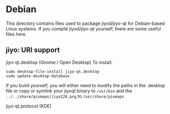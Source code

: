 
Debian
====================
This directory contains files used to package jiyod/jiyo-qt
for Debian-based Linux systems. If you compile jiyod/jiyo-qt yourself, there are some useful files here.

## jiyo: URI support ##


jiyo-qt.desktop  (Gnome / Open Desktop)
To install:

	sudo desktop-file-install jiyo-qt.desktop
	sudo update-desktop-database

If you build yourself, you will either need to modify the paths in
the .desktop file or copy or symlink your jiyoqt binary to `/usr/bin`
and the `../../share/pixmaps/jiyo128.png` to `/usr/share/pixmaps`

jiyo-qt.protocol (KDE)

